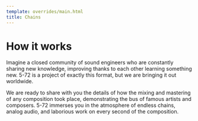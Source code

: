 ```yaml
---
template: overrides/main.html
title: Chains
---
```


# How it works

Imagine a closed community of sound engineers who are constantly sharing new knowledge, improving thanks to each other learning something new. 5-72 is a project of exactly this format, but we are bringing it out worldwide.

We are ready to share with you the details of how the mixing and mastering of any composition took place, demonstrating the bus of famous artists and composers. 5-72 immerses you in the atmosphere of endless chains, analog audio, and laborious work on every second of the composition.
